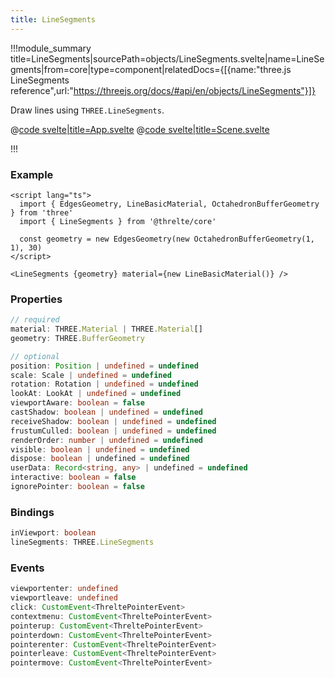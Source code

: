 ```yaml
---
title: LineSegments
---
```


<script lang="ts">
import Example from '$examples/core/line-segments/App.svelte'
</script>

!!!module_summary title=LineSegments|sourcePath=objects/LineSegments.svelte|name=LineSegments|from=core|type=component|relatedDocs={[{name:"three.js LineSegments reference",url:"https://threejs.org/docs/#api/en/objects/LineSegments"}]}

Draw lines using `THREE.LineSegments`.

<ExampleWrapper playgroundHref="/core/line-segments">
<Example />

<div slot="code">

@[code svelte|title=App.svelte](../../examples/core/line-segments/App.svelte)
@[code svelte|title=Scene.svelte](../../examples/core/line-segments/Scene.svelte)

</div>
</ExampleWrapper>

!!!

### Example

```svelte
<script lang="ts">
  import { EdgesGeometry, LineBasicMaterial, OctahedronBufferGeometry } from 'three'
  import { LineSegments } from '@threlte/core'

  const geometry = new EdgesGeometry(new OctahedronBufferGeometry(1, 1), 30)
</script>

<LineSegments {geometry} material={new LineBasicMaterial()} />
```

### Properties

```ts
// required
material: THREE.Material | THREE.Material[]
geometry: THREE.BufferGeometry

// optional
position: Position | undefined = undefined
scale: Scale | undefined = undefined
rotation: Rotation | undefined = undefined
lookAt: LookAt | undefined = undefined
viewportAware: boolean = false
castShadow: boolean | undefined = undefined
receiveShadow: boolean | undefined = undefined
frustumCulled: boolean | undefined = undefined
renderOrder: number | undefined = undefined
visible: boolean | undefined = undefined
dispose: boolean | undefined = undefined
userData: Record<string, any> | undefined = undefined
interactive: boolean = false
ignorePointer: boolean = false
```

### Bindings

```ts
inViewport: boolean
lineSegments: THREE.LineSegments
```

### Events

```ts
viewportenter: undefined
viewportleave: undefined
click: CustomEvent<ThreltePointerEvent>
contextmenu: CustomEvent<ThreltePointerEvent>
pointerup: CustomEvent<ThreltePointerEvent>
pointerdown: CustomEvent<ThreltePointerEvent>
pointerenter: CustomEvent<ThreltePointerEvent>
pointerleave: CustomEvent<ThreltePointerEvent>
pointermove: CustomEvent<ThreltePointerEvent>
```
